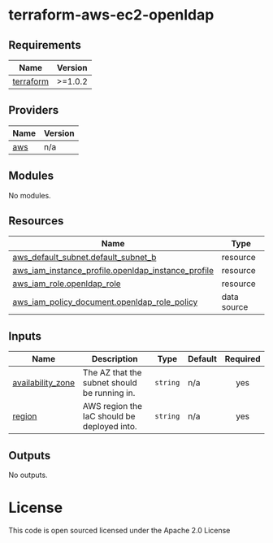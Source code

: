 # terraform-aws-ec2-openldap

<!-- BEGINNING OF PRE-COMMIT-TERRAFORM DOCS HOOK -->
## Requirements

| Name | Version |
|------|---------|
| <a name="requirement_terraform"></a> [terraform](#requirement\_terraform) | >=1.0.2 |

## Providers

| Name | Version |
|------|---------|
| <a name="provider_aws"></a> [aws](#provider\_aws) | n/a |

## Modules

No modules.

## Resources

| Name | Type |
|------|------|
| [aws_default_subnet.default_subnet_b](https://registry.terraform.io/providers/hashicorp/aws/latest/docs/resources/default_subnet) | resource |
| [aws_iam_instance_profile.openldap_instance_profile](https://registry.terraform.io/providers/hashicorp/aws/latest/docs/resources/iam_instance_profile) | resource |
| [aws_iam_role.openldap_role](https://registry.terraform.io/providers/hashicorp/aws/latest/docs/resources/iam_role) | resource |
| [aws_iam_policy_document.openldap_role_policy](https://registry.terraform.io/providers/hashicorp/aws/latest/docs/data-sources/iam_policy_document) | data source |

## Inputs

| Name | Description | Type | Default | Required |
|------|-------------|------|---------|:--------:|
| <a name="input_availability_zone"></a> [availability\_zone](#input\_availability\_zone) | The AZ that the subnet should be running in. | `string` | n/a | yes |
| <a name="input_region"></a> [region](#input\_region) | AWS region the IaC should be deployed into. | `string` | n/a | yes |

## Outputs

No outputs.
<!-- END OF PRE-COMMIT-TERRAFORM DOCS HOOK -->

License
=======
This code is open sourced licensed under the Apache 2.0 License
